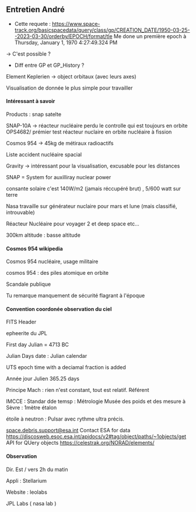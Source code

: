 
## Entretien André

- Cette requete : <https://www.space-track.org/basicspacedata/query/class/gp/CREATION_DATE/1950-03-25--2023-03-30/orderby/EPOCH/format/tle>
Me done un première epoch à Thursday, January 1, 1970 4:27:49.324 PM

-> C'est possible ?

- Diff entre GP et GP_History ?

Element Keplerien -> object orbitaux (avec leurs axes)

Visualisation de donnée le plus simple pour travailler

#### Intéressant à savoir

Products : snap satelte

SNAP-10A -> réacteur nucléaire perdu le controlle qui est toujours en orbite OPS4682/ prémier test réacteur nuclaire en orbite nucléaire à fission

Cosmos 954 -> 45kg de métiraux radioactifs

Liste accident nucléaire spacial

Gravity -> intéressant pour la visualisation, excusable pour les distances

SNAP = System for auxilliray nuclear power

consante solaire c'est 140W/m2 (jamais réccupéré brut) , 5/600 watt sur terre

Nasa travaille sur générateur nuclaire pour mars et lune (mais classifié, introuvable)

Réacteur Nucléaire pour voyager 2 et deep space etc...

300km altitude : basse altitude

#### Cosmos 954 wikipedia

Cosmos 954 nucléaire, usage militaire

cosmos 954 : des piles atomique en orbite

Scandale publique

Tu remarque manquement de sécurité flagrant à l'époque

#### Convention coordonée observation du ciel

FITS Header

epheerite du JPL

First day Julian = 4713 BC

Julian Days date : Julian calendar

UTS epoch time with a deciamal fraction is added

Année jour Julien 365.25 days

Principe Mach : rien n'est constant, tout est relatif. Référent

IMCCE : Standar dde temsp : Métrologie
Musée des poids et des mesure à Sèvre : 1mètre étalon

étoile à neutron : Pulsar avec rythme ultra précis.

<space.debris.support@esa.int> Contact ESA for data
<https://discosweb.esoc.esa.int/apidocs/v2#tag/object/paths/~1objects/get> API for QUery objects
<https://celestrak.org/NORAD/elements/>

#### Observation

Dir. Est / vers 2h du matin

Appli : Stellarium

Website : leolabs

JPL Labs ( nasa lab )
